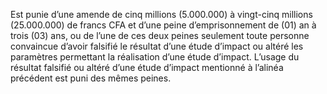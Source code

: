 Est punie d’une amende de cinq millions (5.000.000) à vingt-cinq millions (25.000.000) de francs CFA et d’une peine d’emprisonnement de (01) an à trois (03) ans, ou de l’une de ces deux peines seulement toute personne convaincue d’avoir falsifié le résultat d’une étude d’impact ou altéré les paramètres permettant la réalisation d’une étude d’impact.
L’usage du résultat falsifié ou altéré d’une étude d’impact mentionné à l’alinéa précédent est puni des mêmes peines.